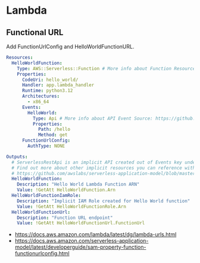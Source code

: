 # Lambda

## Functional URL

Add FunctionUrlConfig and HelloWorldFunctionURL.

```yaml
Resources:
  HelloWorldFunction:
    Type: AWS::Serverless::Function # More info about Function Resource: https://github.com/awslabs/serverless-application-model/blob/master/versions/2016-10-31.md#awsserverlessfunction
    Properties:
      CodeUri: hello_world/
      Handler: app.lambda_handler
      Runtime: python3.12
      Architectures:
        - x86_64
      Events:
        HelloWorld:
          Type: Api # More info about API Event Source: https://github.com/awslabs/serverless-application-model/blob/master/versions/2016-10-31.md#api
          Properties:
            Path: /hello
            Method: get
      FunctionUrlConfig:
        AuthType: NONE

Outputs:
  # ServerlessRestApi is an implicit API created out of Events key under Serverless::Function
  # Find out more about other implicit resources you can reference within SAM
  # https://github.com/awslabs/serverless-application-model/blob/master/docs/internals/generated_resources.rst#api
  HelloWorldFunction:
    Description: "Hello World Lambda Function ARN"
    Value: !GetAtt HelloWorldFunction.Arn
  HelloWorldFunctionIamRole:
    Description: "Implicit IAM Role created for Hello World function"
    Value: !GetAtt HelloWorldFunctionRole.Arn
  HelloWorldFunctionUrl:
    Description: "Function URL endpoint"
    Value: !GetAtt HelloWorldFunctionUrl.FunctionUrl
```

- <https://docs.aws.amazon.com/lambda/latest/dg/lambda-urls.html>
- <https://docs.aws.amazon.com/serverless-application-model/latest/developerguide/sam-property-function-functionurlconfig.html>